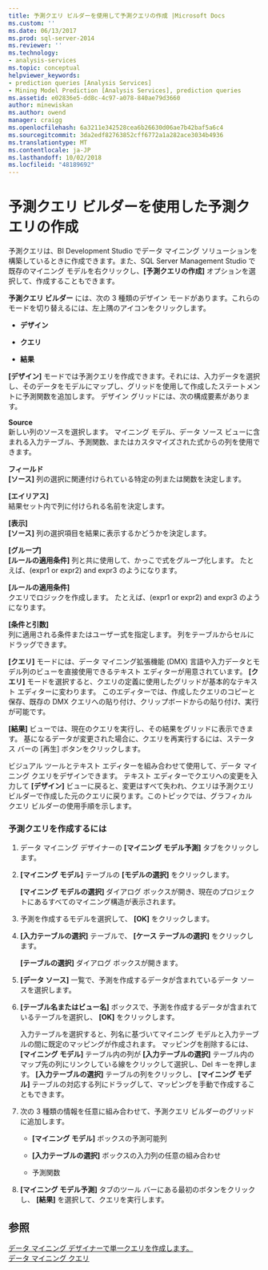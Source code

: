 ```yaml
---
title: 予測クエリ ビルダーを使用して予測クエリの作成 |Microsoft Docs
ms.custom: ''
ms.date: 06/13/2017
ms.prod: sql-server-2014
ms.reviewer: ''
ms.technology:
- analysis-services
ms.topic: conceptual
helpviewer_keywords:
- prediction queries [Analysis Services]
- Mining Model Prediction [Analysis Services], prediction queries
ms.assetid: e02836e5-dd8c-4c97-a078-840ae79d3660
author: minewiskan
ms.author: owend
manager: craigg
ms.openlocfilehash: 6a3211e342528cea6b26630d06ae7b42baf5a6c4
ms.sourcegitcommit: 3da2edf82763852cff6772a1a282ace3034b4936
ms.translationtype: MT
ms.contentlocale: ja-JP
ms.lasthandoff: 10/02/2018
ms.locfileid: "48189692"
---
```

# <a name="create-a-prediction-query-using-the-prediction-query-builder"></a>予測クエリ ビルダーを使用した予測クエリの作成
  予測クエリは、BI Development Studio でデータ マイニング ソリューションを構築しているときに作成できます。また、SQL Server Management Studio で既存のマイニング モデルを右クリックし、**[予測クエリの作成]** オプションを選択して、作成することもできます。  
  
 **予測クエリ ビルダー** には、次の 3 種類のデザイン モードがあります。これらのモードを切り替えるには、左上隅のアイコンをクリックします。  
  
-   **デザイン**  
  
-   **クエリ**  
  
-   **結果**  
  
 **[デザイン]** モードでは予測クエリを作成できます。それには、入力データを選択し、そのデータをモデルにマップし、グリッドを使用して作成したステートメントに予測関数を追加します。 デザイン グリッドには、次の構成要素があります。  
  
 **Source**  
 新しい列のソースを選択します。 マイニング モデル、データ ソース ビューに含まれる入力テーブル、予測関数、またはカスタマイズされた式からの列を使用できます。  
  
 **フィールド**  
 **[ソース]** 列の選択に関連付けられている特定の列または関数を決定します。  
  
 **[エイリアス]**  
 結果セット内で列に付けられる名前を決定します。  
  
 **[表示]**  
 **[ソース]** 列の選択項目を結果に表示するかどうかを決定します。  
  
 **[グループ]**  
 **[ルールの適用条件]** 列と共に使用して、かっこで式をグループ化します。 たとえば、(expr1 or expr2) and expr3 のようになります。  
  
 **[ルールの適用条件]**  
 クエリでロジックを作成します。 たとえば、(expr1 or expr2) and expr3 のようになります。  
  
 **[条件と引数]**  
 列に適用される条件またはユーザー式を指定します。 列をテーブルからセルにドラッグできます。  
  
 **[クエリ]** モードには、データ マイニング拡張機能 (DMX) 言語や入力データとモデル列のビューを直接使用できるテキスト エディターが用意されています。 **[クエリ]** モードを選択すると、クエリの定義に使用したグリッドが基本的なテキスト エディターに変わります。 このエディターでは、作成したクエリのコピーと保存、既存の DMX クエリへの貼り付け、クリップボードからの貼り付け、実行が可能です。  
  
 **[結果]** ビューでは、現在のクエリを実行し、その結果をグリッドに表示できます。 基になるデータが変更された場合に、クエリを再実行するには、ステータス バーの [再生] ボタンをクリックします。  
  
 ビジュアル ツールとテキスト エディターを組み合わせて使用して、データ マイニング クエリをデザインできます。 テキスト エディターでクエリへの変更を入力して **[デザイン]** ビューに戻ると、変更はすべて失われ、クエリは予測クエリ ビルダーで作成した元のクエリに戻ります。このトピックでは、グラフィカル クエリ ビルダーの使用手順を示します。  
  
### <a name="to-create-a-prediction-query"></a>予測クエリを作成するには  
  
1.  データ マイニング デザイナーの **[マイニング モデル予測]** タブをクリックします。  
  
2.  **[マイニング モデル]** テーブルの **[モデルの選択]** をクリックします。  
  
     **[マイニング モデルの選択]** ダイアログ ボックスが開き、現在のプロジェクトにあるすべてのマイニング構造が表示されます。  
  
3.  予測を作成するモデルを選択して、 **[OK]** をクリックします。  
  
4.  **[入力テーブルの選択]** テーブルで、 **[ケース テーブルの選択]** をクリックします。  
  
     **[テーブルの選択]** ダイアログ ボックスが開きます。  
  
5.  **[データ ソース]** 一覧で、予測を作成するデータが含まれているデータ ソースを選択します。  
  
6.  **[テーブル名またはビュー名]** ボックスで、予測を作成するデータが含まれているテーブルを選択し、 **[OK]** をクリックします。  
  
     入力テーブルを選択すると、列名に基づいてマイニング モデルと入力テーブルの間に既定のマッピングが作成されます。 マッピングを削除するには、 **[マイニング モデル]** テーブル内の列が **[入力テーブルの選択]** テーブル内のマップ先の列にリンクしている線をクリックして選択し、Del キーを押します。 **[入力テーブルの選択]** テーブルの列をクリックし、 **[マイニング モデル]** テーブルの対応する列にドラッグして、マッピングを手動で作成することもできます。  
  
7.  次の 3 種類の情報を任意に組み合わせて、予測クエリ ビルダーのグリッドに追加します。  
  
    -   **[マイニング モデル]** ボックスの予測可能列  
  
    -   **[入力テーブルの選択]** ボックスの入力列の任意の組み合わせ  
  
    -   予測関数  
  
8.  **[マイニング モデル予測]** タブのツール バーにある最初のボタンをクリックし、 **[結果]** を選択して、クエリを実行します。  
  
## <a name="see-also"></a>参照  
 [データ マイニング デザイナーで単一クエリを作成します。](create-a-singleton-query-in-the-data-mining-designer.md)   
 [データ マイニング クエリ](data-mining-queries.md)  
  
  
